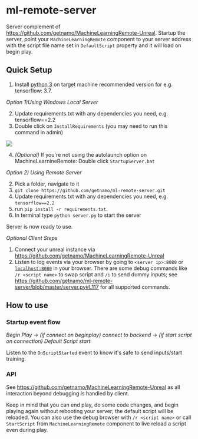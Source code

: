 # ml-remote-server
Server complement of https://github.com/getnamo/MachineLearningRemote-Unreal.
Startup the server, point your ```MachineLearningRemote``` component to your server address with the script file name set in ```DefaultScript``` property and it will load on begin play.

## Quick Setup

1. Install [python 3](https://www.python.org/downloads/) on target machine recommended version for e.g. tensorflow: 3.7.

*Option 1)Using Windows Local Server*

2. Update requirements.txt with any dependencies you need, e.g. tensorflow==2.2
3. Double click on ```InstallRequirements``` (you may need to run this command in admin)

![](https://i.imgur.com/zUInHbV.png)

4. *(Optional)* If you're not using the autolaunch option on MachineLearnineRemote: Double click ```StartupServer.bat``` 

*Option 2) Using Remote Server*

2. Pick a folder, navigate to it
3. ```git clone https://github.com/getnamo/ml-remote-server.git```
4. Update requirements.txt with any dependencies you need, e.g. ```tensorflow==2.2```
5. run ```pip install -r requirements.txt```. 
6. In terminal type ```python server.py``` to start the server

Server is now ready to use. 


*Optional Client Steps*

1. Connect your unreal instance via https://github.com/getnamo/MachineLearningRemote-Unreal
2. Listen to log events via your browser by going to ```<server ip>:8080``` or [```localhost:8080```](http://localhost:8080) in your browser. There are some debug commands like ```/r <script name>``` to swap script and ```/i``` to send dummy inputs; see https://github.com/getnamo/ml-remote-server/blob/master/server.py#L117 for all supported commands.

## How to use

### Startup event flow

*Begin Play -> (if connect on beginplay) connect to backend -> (if start script on connection) Default Script start*

Listen to the ```OnScriptStarted``` event to know it's safe to send inputs/start training.

### API

See https://github.com/getnamo/MachineLearningRemote-Unreal as all interaction beyond debugging is handled by client.

Keep in mind that you can end play, do some code changes, and begin playing again without rebooting your server; the default script will be reloaded. You can also use the debug browser with ```/r <script name>``` or call ```StartScript``` from ```MachineLearningRemote``` component to live reload a script even during play.
